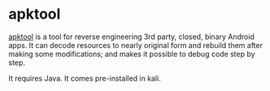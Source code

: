 # apktool

[apktool](https://github.com/iBotPeaches/Apktool) is a tool for reverse engineering 3rd party, closed, binary Android apps. It can decode resources to nearly original form and rebuild them after making some modifications; and makes it possible to debug code step by step. 

It requires Java. It comes pre-installed in kali.

